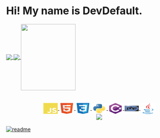 <h1> Hi! My name is DevDefault. </h1>

<div>
  <a href="https://github.com/DevDefault">
  <img height="180em"   align="center" src="https://github-readme-stats.vercel.app/api?username=devdefault&show_icons=true&theme=react&include_all_commits=true&count_private=true"/>
  <img height="180em"  align="center" src="https://github-readme-stats.vercel.app/api/top-langs/?username=DevDefault&layout=compact&langs_count=7&theme=react" />

  <img align="center" width="148" height="180" src="https://media1.tenor.com/images/68e8337fb4eb7e40645d832c64762a8b/tenor.gif?itemid=19443613">
</div>
 <br>
<div  align="center"> 
  <div style="display: inline_block"><br>
  <img align="center" alt="Rafa-Js" height="30" width="40" src="https://raw.githubusercontent.com/devicons/devicon/master/icons/javascript/javascript-plain.svg">
  <img align="center" alt="HTML" height="30" width="40" src="https://raw.githubusercontent.com/devicons/devicon/master/icons/html5/html5-original.svg">
  <img align="center" alt="CSS" height="30" width="40" src="https://raw.githubusercontent.com/devicons/devicon/master/icons/css3/css3-original.svg">
  <img align="center" alt="Python" height="30" width="40" src="https://raw.githubusercontent.com/devicons/devicon/master/icons/python/python-original.svg">
  <img align="center" alt="Csharp" height="30" width="40" src="https://raw.githubusercontent.com/devicons/devicon/master/icons/csharp/csharp-original.svg">
  <img align="center" alt="PHP" height="30" width="40" src="https://raw.githubusercontent.com/devicons/devicon/master/icons/php/php-original.svg">
  <img align="center" alt="java" height="30" width="40" src="https://raw.githubusercontent.com/devicons/devicon/master/icons/java/java-original.svg">
 
    
</div>
<!--   <br><a href="https://www.youtube.com/channel/UCSawC0irKSG8W05zahr1i9w" target="_blank"><img src="https://img.shields.io/badge/-Youtube-%23EA4335?style=for-the-badge&logo=youtube&logoColor=white" target="_blank"></a> -->
<!--   <a href="https://www.instagram.com/caldasflamejantes/" target="_blank"><img src="https://img.shields.io/badge/-Instagram-%23E4405F?style=for-the-badge&logo=instagram&logoColor=white" target="_blank"></a>
  <a href="https://www.linkedin.com/in/ellen-maria-da-silva-caldas-4824b01a7/" target="_blank"><img src="https://img.shields.io/badge/-LinkedIn-%230077B5?style=for-the-badge&logo=linkedin&logoColor=white" target="_blank"></a> 
  -->
  
  <img src="https://raw.githubusercontent.com/DevDefault/DevDefault/output/github-contribution-grid-snake.svg"> 
</div>
 
[![readme](https://github-readme-stats.vercel.app/api/pin/?username=DevDefault&repo=DevDefault&theme=react)](https://github.com/DevDefault/DevDefault)
